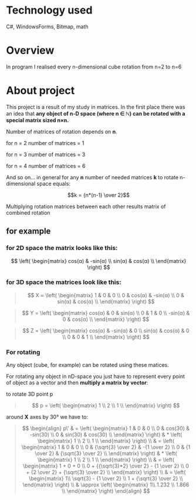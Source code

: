 # Technology used
C#, WindowsForms, Bitmap, math

# Overview
In program I realised every n-dimensional cube rotation from n=2 to n=6

# About project
This project is a result of my study in matrices.
In the first place there was an idea that **any object of n-D space (where n ∈ ℕ) can be rotated with a special matrix sized n×n.**

Number of matrices of rotation depends on **n**.

for n = 2 number of matrices = 1

for n = 3 number of matrices = 3

for n = 4 number of matrices = 6

And so on... in general for any **n** number of needed matrices **k** to rotate n-dimensional space equals:

$$k = {n*(n-1) \over 2}$$

Multiplying rotation matrices between each other results matrix of combined rotation

## for example
### for 2D space the matrix looks like this:

$$
\left( \begin{matrix}
cos(α) & -sin(α) \\
sin(α) & cos(α) \\
\end{matrix} \right)
$$

### for 3D space the matrices look like this:

> $$
X = \left( \begin{matrix}
1 & 0 & 0 \\
0 & cos(α) & -sin(α) \\
0 & sin(α) & cos(α) \\
\end{matrix} \right)
$$

> $$
Y = \left( \begin{matrix}
cos(α) & 0 & sin(α) \\
0 & 1 & 0 \\
-sin(α) & 0 & cos(α) \\
\end{matrix} \right)
$$

> $$
Z = \left( \begin{matrix}
cos(α) & -sin(α) & 0 \\
sin(α) & cos(α) & 0 \\
0 & 0 & 1 \\
\end{matrix} \right)
$$

### For rotating
Any object (cube, for example) can be rotated using these matices.

For rotating any object in nD-space you just have to represent every point of object as a vector and then **multiply a matrix by vector**:

to rotate 3D point p 

> $$
p = \left( \begin{matrix}
1 \\
2 \\
1 \\
\end{matrix} \right)
$$

around **X** axes by 30° we have to:

> $$
\begin{align}
p\' & = \left( \begin{matrix}
1 & 0 & 0 \\
0 & cos(30) & -sin(30) \\
0 & sin(30) & cos(30) \\
\end{matrix} \right) & * \left( \begin{matrix}
1 \\
2 \\
1 \\
\end{matrix} \right) \\
 & = \left( \begin{matrix}
1 & 0 & 0 \\
0 & {\sqrt{3} \over 2} & -{1 \over 2} \\
0 & {1 \over 2} & {\sqrt{3} \over 2} \\
\end{matrix} \right) & * \left( \begin{matrix}
1 \\
2 \\
1 \\
\end{matrix} \right) \\
 & = \left( \begin{matrix}
1 + 0 + 0 \\
0 + {{\sqrt{3}*2} \over 2} - {1 \over 2} \\
0 + {2 \over 2} + {\sqrt{3} \over 2} \\
\end{matrix} \right) \\
 & = \left( \begin{matrix}
1\\
\sqrt{3} - {1 \over 2} \\
1 + {\sqrt{3} \over 2} \\
\end{matrix} \right) \\
 & \approx \left( \begin{matrix}
1\\
1.232 \\
1.866 \\
\end{matrix} \right)
\end{align}
$$

